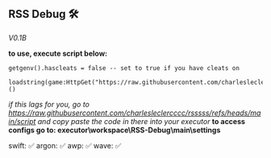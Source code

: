 ## RSS Debug 🛠️
*V0.1B*

**to use, execute script below:**
```
getgenv().hascleats = false -- set to true if you have cleats on

loadstring(game:HttpGet("https://raw.githubusercontent.com/charlesleclercccc/rsssss/refs/heads/main/script"))()
```


*if this lags for you, go to https://raw.githubusercontent.com/charlesleclercccc/rsssss/refs/heads/main/script and copy paste the code in there into your executor*
**to access configs go to: executor\workspace\RSS-Debug\main\settings**

swift: ✅
argon: ✅
awp: ✅
wave: ✅
